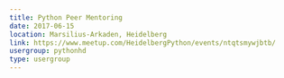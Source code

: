 ```yaml
---
title: Python Peer Mentoring
date: 2017-06-15
location: Marsilius-Arkaden, Heidelberg
link: https://www.meetup.com/HeidelbergPython/events/ntqtsmywjbtb/
usergroup: pythonhd
type: usergroup
---
```

